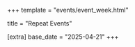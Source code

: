 +++
template = "events/event_week.html"

title = "Repeat Events"

[extra]
base_date = "2025-04-21"
+++